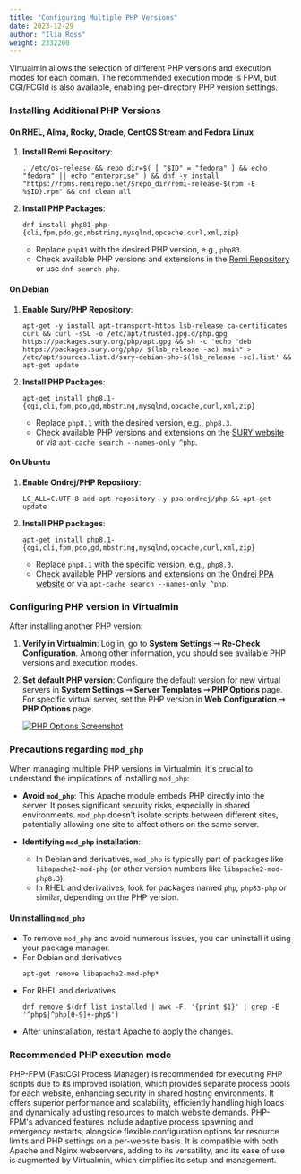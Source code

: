 ```yaml
---
title: "Configuring Multiple PHP Versions"
date: 2023-12-29
author: "Ilia Ross"
weight: 2332200
---
```


Virtualmin allows the selection of different PHP versions and execution modes for each domain. The recommended execution mode is FPM, but CGI/FCGId is also available, enabling per-directory PHP version settings.

### Installing Additional PHP Versions

#### On RHEL, Alma, Rocky, Oracle, CentOS Stream and Fedora Linux

1. **Install Remi Repository**:
   ```text
   . /etc/os-release && repo_dir=$( [ "$ID" = "fedora" ] && echo "fedora" || echo "enterprise" ) && dnf -y install "https://rpms.remirepo.net/$repo_dir/remi-release-$(rpm -E %$ID).rpm" && dnf clean all
   ```
2. **Install PHP Packages**:
   ```text
   dnf install php81-php-{cli,fpm,pdo,gd,mbstring,mysqlnd,opcache,curl,xml,zip}
   ```
   - Replace `php81` with the desired PHP version, e.g., `php83`.
   - Check available PHP versions and extensions in the [Remi Repository](https://rpms.remirepo.net/) or use `dnf search php`.

#### On Debian

1. **Enable Sury/PHP Repository**:
   ```text
   apt-get -y install apt-transport-https lsb-release ca-certificates curl && curl -sSL -o /etc/apt/trusted.gpg.d/php.gpg https://packages.sury.org/php/apt.gpg && sh -c 'echo "deb https://packages.sury.org/php/ $(lsb_release -sc) main" > /etc/apt/sources.list.d/sury-debian-php-$(lsb_release -sc).list' && apt-get update
   ```
2. **Install PHP Packages**:
   ```text
   apt-get install php8.1-{cgi,cli,fpm,pdo,gd,mbstring,mysqlnd,opcache,curl,xml,zip}
   ```
   - Replace `php8.1` with the desired version, e.g., `php8.3`.
   - Check available PHP versions and extensions on the [SURY website](https://deb.sury.org/#php-packages) or via `apt-cache search --names-only ^php`.

#### On Ubuntu

1. **Enable Ondrej/PHP Repository**:
   ```text
   LC_ALL=C.UTF-8 add-apt-repository -y ppa:ondrej/php && apt-get update
   ```
2. **Install PHP packages**:
   ```text
   apt-get install php8.1-{cgi,cli,fpm,pdo,gd,mbstring,mysqlnd,opcache,curl,xml,zip}
   ```
   - Replace `php8.1` with the specific version, e.g., `php8.3`.
   - Check available PHP versions and extensions on the [Ondrej PPA website](https://launchpad.net/~ondrej/+archive/ubuntu/php) or via `apt-cache search --names-only ^php`.

### Configuring PHP version in Virtualmin

After installing another PHP version:

1. **Verify in Virtualmin**: Log in, go to **System Settings ⇾ Re-Check Configuration**. Among other information, you should see available PHP versions and execution modes.
2. **Set default PHP version**: Configure the default version for new virtual servers in **System Settings ⇾ Server Templates ⇾ PHP Options** page. For specific virtual server, set the PHP version in **Web Configuration ⇾ PHP Options** page.

    [![](/images/docs/screenshots/light/php-options.png "PHP Options Screenshot")](/images/docs/screenshots/light/php-options.png)

### Precautions regarding `mod_php`

When managing multiple PHP versions in Virtualmin, it's crucial to understand the implications of installing `mod_php`:

- **Avoid `mod_php`**: This Apache module embeds PHP directly into the server. It poses significant security risks, especially in shared environments. `mod_php` doesn't isolate scripts between different sites, potentially allowing one site to affect others on the same server.
  
- **Identifying `mod_php` installation**:
  - In Debian and derivatives, `mod_php` is typically part of packages like `libapache2-mod-php` (or other version numbers like `libapache2-mod-php8.3`).
  - In RHEL and derivatives, look for packages named `php`, `php83-php` or similar, depending on the PHP version.

#### Uninstalling `mod_php`
  - To remove `mod_php` and avoid numerous issues, you can uninstall it using your package manager.
  - For Debian and derivatives
    ```text
    apt-get remove libapache2-mod-php*
    ```
  - For RHEL and derivatives
    ```text
    dnf remove $(dnf list installed | awk -F. '{print $1}' | grep -E '^php$|^php[0-9]+-php$')
    ```
  - After uninstallation, restart Apache to apply the changes.

### Recommended PHP execution mode
PHP-FPM (FastCGI Process Manager) is recommended for executing PHP scripts due to its improved isolation, which provides separate process pools for each website, enhancing security in shared hosting environments. It offers superior performance and scalability, efficiently handling high loads and dynamically adjusting resources to match website demands. PHP-FPM's advanced features include adaptive process spawning and emergency restarts, alongside flexible configuration options for resource limits and PHP settings on a per-website basis. It is compatible with both Apache and Nginx webservers, adding to its versatility, and its ease of use is augmented by Virtualmin, which simplifies its setup and management.